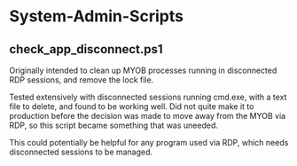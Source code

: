 # System-Admin-Scripts

## check_app_disconnect.ps1

Originally intended to clean up MYOB processes running in disconnected RDP sessions, and remove the lock file. 

Tested extensively with disconnected sessions running cmd.exe, with a text file to delete, and found to be working well. 
Did not quite make it to production before the decision was made to move away from the MYOB via RDP, so this script became something that was uneeded. 

This could potentially be helpful for any program used via RDP, which needs disconnected sessions to be managed. 
